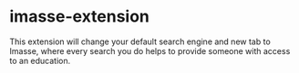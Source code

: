 # imasse-extension
This extension will change your default search engine and new tab to Imasse, where every search you do helps to provide someone with access to an education. 
